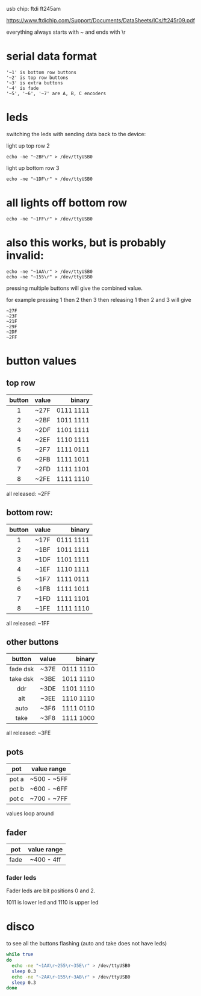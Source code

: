 usb chip: ftdi ft245am

https://www.ftdichip.com/Support/Documents/DataSheets/ICs/ft245r09.pdf

everything always starts with ~ and ends with \r

# serial data format

```
'~1' is bottom row buttons
'~2' is top row buttons
'~3' is extra buttons
'~4' is fade
'~5', '~6', '~7' are A, B, C encoders
```

# leds
switching the leds with sending data back to the device:

light up top row 2
```
echo -ne "~2BF\r" > /dev/ttyUSB0
```

light up bottom row 3
```
echo -ne "~1DF\r" > /dev/ttyUSB0
```

# all lights off bottom row
```
echo -ne "~1FF\r" > /dev/ttyUSB0
```

# also this works, but is probably invalid:
```
echo -ne "~1AA\r" > /dev/ttyUSB0
echo -ne "~155\r" > /dev/ttyUSB0
```

pressing multiple buttons will give the combined value.

for example pressing 1 then 2 then 3 then releasing 1 then 2 and 3 will give

```
~27F
~23F
~21F
~29F
~2DF
~2FF
```

# button values

## top row

| button | value | binary |
| :-------:| :-----: | ------: |
| 1 | ~27F | 0111 1111 |
| 2 | ~2BF | 1011 1111 |
| 3 | ~2DF | 1101 1111 |
| 4 | ~2EF | 1110 1111 |
| 5 | ~2F7 | 1111 0111 |
| 6 | ~2FB | 1111 1011 |
| 7 | ~2FD | 1111 1101 |
| 8 | ~2FE | 1111 1110 |

all released: ~2FF

## bottom row:

| button | value | binary |
| :-------:| :-----: | ------: |
| 1 | ~17F | 0111 1111 |
| 2 | ~1BF | 1011 1111 |
| 3 | ~1DF | 1101 1111 |
| 4 | ~1EF | 1110 1111 |
| 5 | ~1F7 | 1111 0111 |
| 6 | ~1FB | 1111 1011 |
| 7 | ~1FD | 1111 1101 |
| 8 | ~1FE | 1111 1110 |

all released: ~1FF

## other buttons

| button | value | binary |
| :-------:| :-----: | ------: |
| fade dsk | ~37E | 0111 1110 |
| take dsk | ~3BE | 1011 1110 |
| ddr | ~3DE | 1101 1110 |
| alt | ~3EE | 1110 1110 |
| auto | ~3F6 | 1111 0110 |
| take | ~3F8 | 1111 1000 |

all released: ~3FE

## pots

| pot | value range |
| :-------:| :-----: |
| pot a | ~500 - ~5FF |
| pot b | ~600 - ~6FF |
| pot c | ~700 - ~7FF |

values loop around

## fader

| pot | value range |
| :-------:| :-----: |
| fade | ~400 - 4ff |

### fader leds

Fader leds are bit positions 0 and 2.

1011 is lower led and 1110 is upper led

# disco

to see all the buttons flashing (auto and take does not have leds)

```bash
while true
do
  echo -ne "~1AA\r~255\r~35E\r" > /dev/ttyUSB0
  sleep 0.3
  echo -ne "~2AA\r~155\r~3AB\r" > /dev/ttyUSB0
  sleep 0.3
done
```